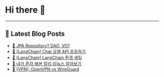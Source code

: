 # Hi there 👋
---
## 📕 Latest Blog Posts
- [📖 JPA Repository? DAO, VO?](https://honge1122.tistory.com/107)
- [📖 [LangChain] Chat 모델 API 호출하기](https://honge1122.tistory.com/106)
- [📖 [LangChain] LangChain 환경 세팅](https://honge1122.tistory.com/105)
- [📖 내가 혼자 해본 칼리 리눅스 깔아보기](https://honge1122.tistory.com/104)
- [📖 [VPN]: OpenVPN vs WireGuard](https://honge1122.tistory.com/103)
